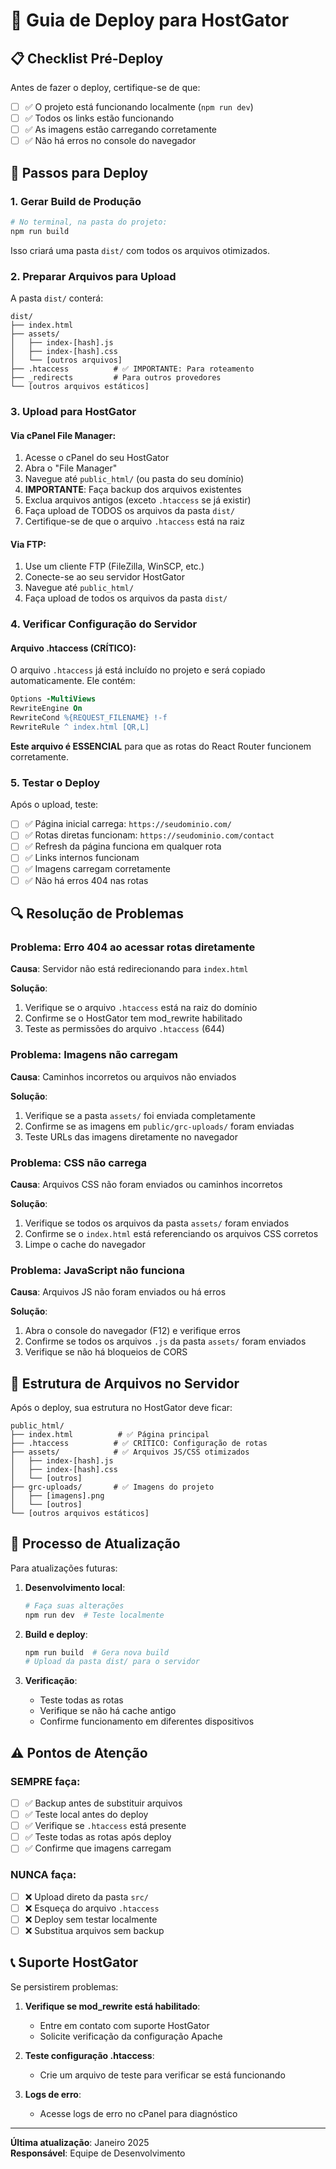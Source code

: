 # 🚀 Guia de Deploy para HostGator

## 📋 Checklist Pré-Deploy

Antes de fazer o deploy, certifique-se de que:

- [ ] ✅ O projeto está funcionando localmente (`npm run dev`)
- [ ] ✅ Todos os links estão funcionando
- [ ] ✅ As imagens estão carregando corretamente
- [ ] ✅ Não há erros no console do navegador

## 🔧 Passos para Deploy

### 1. Gerar Build de Produção

```bash
# No terminal, na pasta do projeto:
npm run build
```

Isso criará uma pasta `dist/` com todos os arquivos otimizados.

### 2. Preparar Arquivos para Upload

A pasta `dist/` conterá:
```
dist/
├── index.html
├── assets/
│   ├── index-[hash].js
│   ├── index-[hash].css
│   └── [outros arquivos]
├── .htaccess          # ✅ IMPORTANTE: Para roteamento
├── _redirects         # Para outros provedores
└── [outros arquivos estáticos]
```

### 3. Upload para HostGator

#### Via cPanel File Manager:
1. Acesse o cPanel do seu HostGator
2. Abra o "File Manager"
3. Navegue até `public_html/` (ou pasta do seu domínio)
4. **IMPORTANTE**: Faça backup dos arquivos existentes
5. Exclua arquivos antigos (exceto `.htaccess` se já existir)
6. Faça upload de TODOS os arquivos da pasta `dist/`
7. Certifique-se de que o arquivo `.htaccess` está na raiz

#### Via FTP:
1. Use um cliente FTP (FileZilla, WinSCP, etc.)
2. Conecte-se ao seu servidor HostGator
3. Navegue até `public_html/`
4. Faça upload de todos os arquivos da pasta `dist/`

### 4. Verificar Configuração do Servidor

#### Arquivo .htaccess (CRÍTICO):
O arquivo `.htaccess` já está incluído no projeto e será copiado automaticamente. Ele contém:

```apache
Options -MultiViews
RewriteEngine On
RewriteCond %{REQUEST_FILENAME} !-f
RewriteRule ^ index.html [QR,L]
```

**Este arquivo é ESSENCIAL** para que as rotas do React Router funcionem corretamente.

### 5. Testar o Deploy

Após o upload, teste:

- [ ] ✅ Página inicial carrega: `https://seudominio.com/`
- [ ] ✅ Rotas diretas funcionam: `https://seudominio.com/contact`
- [ ] ✅ Refresh da página funciona em qualquer rota
- [ ] ✅ Links internos funcionam
- [ ] ✅ Imagens carregam corretamente
- [ ] ✅ Não há erros 404 nas rotas

## 🔍 Resolução de Problemas

### Problema: Erro 404 ao acessar rotas diretamente

**Causa**: Servidor não está redirecionando para `index.html`

**Solução**:
1. Verifique se o arquivo `.htaccess` está na raiz do domínio
2. Confirme se o HostGator tem mod_rewrite habilitado
3. Teste as permissões do arquivo `.htaccess` (644)

### Problema: Imagens não carregam

**Causa**: Caminhos incorretos ou arquivos não enviados

**Solução**:
1. Verifique se a pasta `assets/` foi enviada completamente
2. Confirme se as imagens em `public/grc-uploads/` foram enviadas
3. Teste URLs das imagens diretamente no navegador

### Problema: CSS não carrega

**Causa**: Arquivos CSS não foram enviados ou caminhos incorretos

**Solução**:
1. Verifique se todos os arquivos da pasta `assets/` foram enviados
2. Confirme se o `index.html` está referenciando os arquivos CSS corretos
3. Limpe o cache do navegador

### Problema: JavaScript não funciona

**Causa**: Arquivos JS não foram enviados ou há erros

**Solução**:
1. Abra o console do navegador (F12) e verifique erros
2. Confirme se todos os arquivos `.js` da pasta `assets/` foram enviados
3. Verifique se não há bloqueios de CORS

## 📁 Estrutura de Arquivos no Servidor

Após o deploy, sua estrutura no HostGator deve ficar:

```
public_html/
├── index.html          # ✅ Página principal
├── .htaccess          # ✅ CRÍTICO: Configuração de rotas
├── assets/            # ✅ Arquivos JS/CSS otimizados
│   ├── index-[hash].js
│   ├── index-[hash].css
│   └── [outros]
├── grc-uploads/       # ✅ Imagens do projeto
│   ├── [imagens].png
│   └── [outros]
└── [outros arquivos estáticos]
```

## 🔄 Processo de Atualização

Para atualizações futuras:

1. **Desenvolvimento local**:
   ```bash
   # Faça suas alterações
   npm run dev  # Teste localmente
   ```

2. **Build e deploy**:
   ```bash
   npm run build  # Gera nova build
   # Upload da pasta dist/ para o servidor
   ```

3. **Verificação**:
   - Teste todas as rotas
   - Verifique se não há cache antigo
   - Confirme funcionamento em diferentes dispositivos

## ⚠️ Pontos de Atenção

### SEMPRE faça:
- [ ] ✅ Backup antes de substituir arquivos
- [ ] ✅ Teste local antes do deploy
- [ ] ✅ Verifique se `.htaccess` está presente
- [ ] ✅ Teste todas as rotas após deploy
- [ ] ✅ Confirme que imagens carregam

### NUNCA faça:
- [ ] ❌ Upload direto da pasta `src/` 
- [ ] ❌ Esqueça do arquivo `.htaccess`
- [ ] ❌ Deploy sem testar localmente
- [ ] ❌ Substitua arquivos sem backup

## 📞 Suporte HostGator

Se persistirem problemas:

1. **Verifique se mod_rewrite está habilitado**:
   - Entre em contato com suporte HostGator
   - Solicite verificação da configuração Apache

2. **Teste configuração .htaccess**:
   - Crie um arquivo de teste para verificar se está funcionando

3. **Logs de erro**:
   - Acesse logs de erro no cPanel para diagnóstico

---

**Última atualização**: Janeiro 2025  
**Responsável**: Equipe de Desenvolvimento